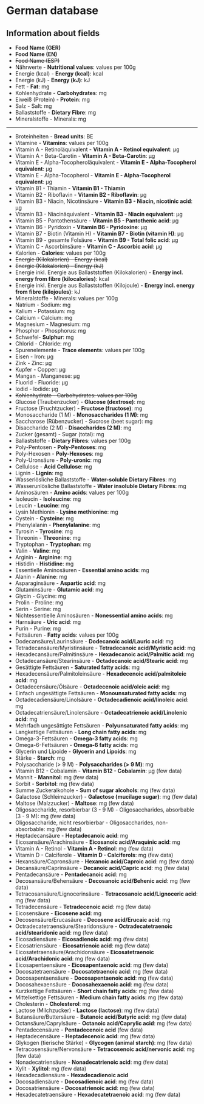 # German database



## Information about fields

- **Food Name (GER)**
- **Food Name (EN)**
- ~~Food Name (ESP)~~
- Nährwerte - **Nutritional values**: values per 100g
- Energie (kcal) - **Energy (kcal)**: kcal
- Energie (kJ) - **Energy (kJ)**: kJ
- Fett - **Fat**: mg
- Kohlenhydrate	- **Carbohydrates**: mg
- Eiweiß (Protein) - **Protein**: mg
- Salz - Salt: mg
- Ballaststoffe - **Dietary Fibre**: mg
- Mineralstoffe	- Minerals: mg

---
- Broteinheiten	- **Bread units**: BE
- Vitamine - **Vitamins**: values per 100g
- Vitamin A - Retinoläquivalent	- **Vitamin A - Retinol equivalent**: µg
- Vitamin A - Beta-Carotin	- **Vitamin A - Beta-Carotin**: µg
- Vitamin E - Alpha-Tocopheroläquivalent - **Vitamin E - Alpha-Tocopherol equivalent**: µg
- Vitamin E - Alpha-Tocopherol - **Vitamin E - Alpha-Tocopherol equivalent**: µg
- Vitamin B1 - Thiamin - **Vitamin B1 - Thiamin**
- Vitamin B2 - Riboflavin	- **Vitamin B2 - Riboflavin**: µg
- Vitamin B3 - Niacin, Nicotinsäure	- **Vitamin B3 - Niacin, nicotinic acid**: µg
- Vitamin B3 - Niacinäquivalent	- **Vitamin B3 - Niacin equivalent**: µg
- Vitamin B5 - Pantothensäure	- **Vitamin B5 - Pantothenic acid**: µg
- Vitamin B6 - Pyridoxin - **Vitamin B6 - Pyridoxine**: µg
- Vitamin B7 - Biotin (Vitamin H)	- **Vitamin B7 - Biotin (vitamin H)**: µg
- Vitamin B9 - gesamte Folsäure	- **Vitamin B9 - Total folic acid**: µg
- Vitamin C - Ascorbinsäure - **Vitamin C - Ascorbic acid**: µg
- Kalorien - **Calories**: values per 100g
- ~~Energie (Kilokalorien) - Energy (kcal)~~
- ~~Energie (Kilokalorien) - Energy (kJ)~~
- Energie inkl. Energie aus Ballaststoffen (Kilokalorien)	- **Energy incl. energy from fibre (kilocalories)**: kcal
- Energie inkl. Energie aus Ballaststoffen (Kilojoule) - **Energy incl. energy from fibre (kilojoules)**: kJ
- Mineralstoffe	- Minerals: values per 100g
- Natrium	- Sodium: mg
- Kalium - Potassium: mg
- Calcium	- Calcium: mg
- Magnesium	- Magnesium: mg
- Phosphor - Phosphorus: mg
- Schwefel- **Sulphur**: mg
- Chlorid - Chloride: mg
- Spurenelemente - **Trace elements**: values per 100g     	
- Eisen	- Iron: µg
- Zink - Zinc: µg
- Kupfer - Copper: µg
- Mangan	- Manganese: µg
- Fluorid	- Fluoride: µg
- Iodid - Iodide: µg
- ~~Kohlenhydrate	- Carbohydrates: values per 100g~~
- Glucose (Traubenzucker)	- **Glucose (dextrose)**: mg
- Fructose (Fruchtzucker)	- **Fructose (fructose)**: mg
- Monosaccharide (1 M) - **Monosaccharides (1 M)**: mg
- Saccharose (Rübenzucker) - Sucrose (beet sugar): mg
- Disaccharide (2 M) - **Disaccharides (2 M)**: mg
- Zucker (gesamt) - Sugar (total): mg
- Ballaststoffe - **Dietary Fibres**: values per 100g
- Poly-Pentosen	- **Poly-Pentoses**: mg
- Poly-Hexosen - **Poly-Hexoses**: mg
- Poly-Uronsäure - **Poly-uronic**: mg
- Cellulose	- **Acid Cellulose**: mg
- Lignin - **Lignin**: mg
- Wasserlösliche Ballaststoffe - **Water-soluble Dietary Fibres**: mg
- Wasserunlösliche Ballaststoffe - **Water insoluble Dietary Fibres**: mg
- Aminosäuren	- **Amino acids**: values per 100g
- Isoleucin	- **Isoleucine**: mg
- Leucin - **Leucine**: mg
- Lysin	Methionin	- **Lysine methionine**: mg
- Cystein	- **Cysteine**: mg
- Phenylalanin - **Phenylalanine**: mg
- Tyrosin	- **Tyrosine**: mg
- Threonin - **Threonine**: mg
- Tryptophan - **Tryptophan**: mg
- Valin - **Valine**: mg
- Arginin	- **Arginine**: mg
- Histidin - **Histidine**: mg
- Essentielle Aminosäuren	- **Essential amino acids**: mg
- Alanin - **Alanine**: mg
- Asparaginsäure - **Aspartic acid**: mg
- Glutaminsäure	- **Glutamic acid**: mg
- Glycin	- Glycine: mg
- Prolin - Proline: mg
- Serin	- Serine: mg
- Nichtessentielle Aminosäuren - **Nonessential amino acids**: mg
- Harnsäure	- **Uric acid**: mg
- Purin - Purine: mg
- Fettsäuren - **Fatty acids**: values per 100g
- Dodecansäure/Laurinsäure - **Dodecanoic acid/Lauric acid**: mg
- Tetradecansäure/Myristinsäure	- **Tetradecanoic acid/Myristic acid**: mg
- Hexadecansäure/Palmitinsäure - **Hexadecanoic acid/Palmitic acid**: mg
- Octadecansäure/Stearinsäure	- **Octadecanoic acid/Stearic acid**: mg
- Gesättigte Fettsäuren - **Saturated fatty acids**: mg
- Hexadecensäure/Palmitoleinsäure	- **Hexadecenoic acid/palmitoleic acid**: mg
- Octadecensäure/Ölsäure - **Octadecenoic acid/oleic acid**: mg
- Einfach ungesättigte Fettsäuren - **Monounsaturated fatty acids**: mg
- Octadecadiensäure/Linolsäure - **Octadecadienoic acid/linoleic acid**: mg
- Octadecatriensäure/Linolensäure	- **Octadecatrienoic acid/Linolenic acid**: mg
- Mehrfach ungesättigte Fettsäuren - **Polyunsaturated fatty acids**: mg
- Langkettige Fettsäuren - **Long chain fatty acids**: mg
- Omega-3-Fettsäuren - **Omega-3 fatty acids**: mg
- Omega-6-Fettsäuren - **Omega-6 fatty acids**: mg
- Glycerin und Lipoide - **Glycerin and Lipoids**: mg
- Stärke - **Starch**: mg
- Polysaccharide (> 9 M) - **Polysaccharides (> 9 M)**: mg
- Vitamin B12 - Cobalamin - **Vitamin B12 - Cobalamin**: µg (few data)
- Mannit - **Mannitol**: mg (few data)
- Sorbit - **Sorbitol**: mg (few data)
- Summe Zuckeralkohole - **Sum of sugar alcohols**: mg (few data)
- Galactose (Schleimzucker) - **Galactose (mucilage sugar)**: mg (few data)
- Maltose (Malzzucker) - **Maltose**: mg (few data)
- Oligosaccharide, resorbierbar (3 - 9 M)	- Oligosaccharides, absorbable (3 - 9 M): mg (few data)
- Oligosaccharide, nicht resorbierbar	- Oligosaccharides, non-absorbable: mg (few data)
- Heptadecansäure	- **Heptadecanoic acid**: mg
- Eicosansäure/Arachinsäure - **Eicosanoic acid/Araquinic acid**: mg
- Vitamin A - Retinol	- **Vitamin A - Retinol**: mg (few data)
- Vitamin D - Calciferole	- **Vitamin D - Calciferols**: mg (few data)
- Hexansäure/Capronsäure - **Hexanoic acid/Caproic acid**: mg (few data)
- Decansäure/Caprinsäure - **Decanoic acid/Capric acid**: mg (few data)
- Pentadecansäure - **Pentadecanoic acid**: mg
- Decosansäure/Behensäure - **Decosanoic acid/Behenic acid**: mg (few data)
- Tetracosansäure/Lignocerinsäure	- **Tetracosanoic acid/Lignoceric acid**: mg (few data)
- Tetradecensäure - **Tetradecenoic acid**: mg (few data)
- Eicosensäure - **Eicosene acid**: mg
- Decosensäure/Erucasäure - **Decosene acid/Erucaic acid**: mg
- Octradecatetraensäure/Stearidonsäure - **Octradecatetraenoic acid/stearidonic acid**: mg (few data)
- Eicosadiensäure - **Eicosadienoic acid**: mg (few data)
- Eicosatriensäure - **Eicosatrienoic acid**: mg (few data)
- Eicosatetraensäure/Arachidonsäure - **Eicosatetraenoic acid/Arachidonic acid**: mg (few data)
- Eicosapentaensäure - **Eicosapentaenoic acid**: mg (few data)
- Docosatetraensäure - **Docosatetraenoic acid**: mg (few data)
- Docosapentaensäure - **Docosapentaenoic acid**: mg (few data)
- Docosahexaensäure	- **Docosahexaenoic acid**: mg (few data)
- Kurzkettige Fettsäuren - **Short chain fatty acids**: mg (few data)
- Mittelkettige Fettsäuren - **Medium chain fatty acids**: mg (few data)
- Cholesterin	- **Cholesterol**: mg
- Lactose (Milchzucker)	- **Lactose (lactose)**: mg (few data)
- Butansäure/Buttersäure - **Butanoic acid/Butyric acid**: mg (few data)
- Octansäure/Caprylsäure - **Octanoic acid/Caprylic acid**: mg (few data)
- Pentadecensäure - **Pentadecenoic acid** (few data)
- Heptadecensäure - **Heptadecenoic acid**: mg (few data)
- Glykogen (tierische Stärke) - **Glycogen (animal starch)**: mg (few data)
- Tetracosensäure/Nervonsäure - **Tetracosenoic acid/nervonic acid**: mg (few data)
- Nonadecatriensäure - **Nonadecatrienoic acid**: mg (few data)
- Xylit - **Xylitol**: mg (few data)
- Hexadecadiensäure - **Hexadecadienoic acid**
- Docosadiensäure - **Docosadienoic acid**: mg (few data)
- Docosatriensäure - **Docosatrienoic acid**: mg (few data)
- Hexadecatetraensäure - **Hexadecatetraenoic acid**: mg (few data)
